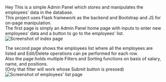 Hey This is a simple Admin Panel which stores and manipulates the employees' data in the database. <br>This project uses Flask framework as the backend and Bootstrap and JS for on-page manipulation.<br>
The first page is simply an Admin Panel home page with inputs to enter new employees' data and a button to go to the employees' list.<br>
![Screenshot of index page]([https://github.com/Parth2k3/AdminPanel/blob/main/admin%20panel%20emp.png](https://github.com/Parth2k3/AdminPanel/blob/main/ADMIN%20PANEL%20INDEX.png))

The second page shows the employees list where all the employees are listed and Edit/Delete operations can pe performed for each row. <br>Also the page holds multiple Filters and Sorting functions on basis of salary, name, and positions.
<br>(Only that filter will work whose Submit button is pressed)<br>
![Screenshot of employees' list page]((https://github.com/Parth2k3/AdminPanel/blob/main/admin%20panel%20emp.png))

